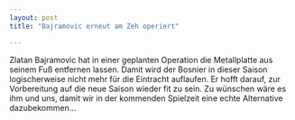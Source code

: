```yaml
---
layout: post
title: "Bajramovic erneut am Zeh operiert"

---
```


Zlatan Bajramovic hat in einer geplanten Operation die Metallplatte aus seinem Fuß entfernen lassen. Damit wird der Bosnier in dieser Saison logischerweise nicht mehr für die Eintracht auflaufen. Er hofft darauf, zur Vorbereitung auf die neue Saison wieder fit zu sein. Zu wünschen wäre es ihm und uns, damit wir in der kommenden Spielzeit eine echte Alternative dazubekommen...


